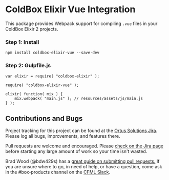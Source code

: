 # ColdBox Elixir Vue Integration

This package provides Webpack support for compiling `.vue` files in your ColdBox Elixir 2 projects.

### Step 1: Install

```
npm install coldbox-elixir-vue --save-dev
```

### Step 2: Gulpfile.js

```
var elixir = require( "coldbox-elixir" );

require( "coldbox-elixir-vue" );

elixir( function( mix ) {
    mix.webpack( "main.js" ); // resources/assets/js/main.js
} );
```

## Contributions and Bugs

Project tracking for this project can be found at the [Ortus Solutions Jira](https://ortussolutions.atlassian.net/projects/ELIXIR/summary).  Please log all bugs, improvements, and features there.

Pull requests are welcome and encouraged.  Please [check on the Jira page](https://ortussolutions.atlassian.net/projects/ELIXIR/issues/?filter=allissues) before starting any large amount of work so your time isn't wasted.

Brad Wood (@bdw429s) has a [great guide on submitting pull requests.](https://www.ortussolutions.com/blog/submit-your-first-pull-request-to-an-open-source-project)  If you are unsure where to go, in need of help, or have a question, come ask in the #box-products channel on the [CFML Slack](http://cfml-slack.herokuapp.com/).
